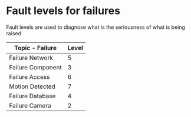 # Fault levels for failures

Fault levels are used to diagnose what is the seriousness of what is being raised

| Topic - Failure   | Level    |
|-------------------|----------|
| Failure Network   | 5        |
| Failure Component | 3        |
| Failure Access    | 6        |
| Motion Detected   | 7        |
| Failure Database  | 4        |
| Failure Camera    | 2        |
